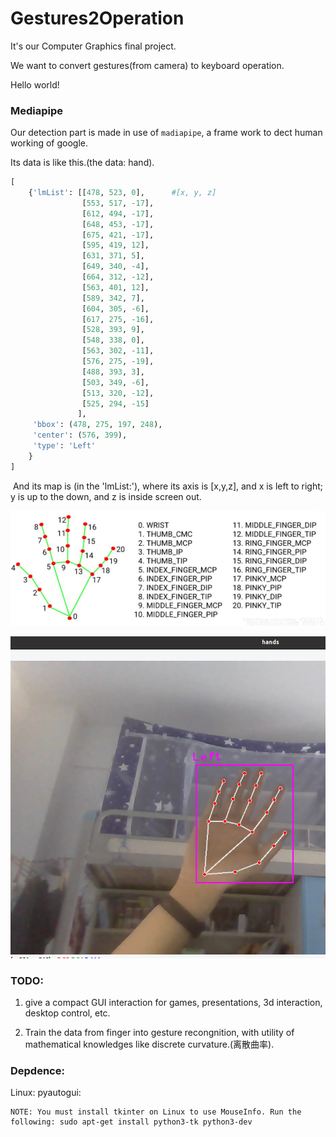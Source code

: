 # Gestures2Operation

It's our Computer Graphics final project. 

We want to convert gestures(from camera) to keyboard operation. 

Hello world!

### Mediapipe

Our detection part is made in use of `madiapipe`, a frame work to dect human working of google.

Its data is like this.(the data: hand).

```python
[
    {'lmList': [[478, 523, 0],      #[x, y, z]
                [553, 517, -17], 
                [612, 494, -17], 
                [648, 453, -17], 
                [675, 421, -17], 
                [595, 419, 12], 
                [631, 371, 5], 
                [649, 340, -4], 
                [664, 312, -12], 
                [563, 401, 12], 
                [589, 342, 7], 
                [604, 305, -6], 
                [617, 275, -16], 
                [528, 393, 9], 
                [548, 338, 0], 
                [563, 302, -11],
                [576, 275, -19], 
                [488, 393, 3], 
                [503, 349, -6], 
                [513, 320, -12], 
                [525, 294, -15]
               ], 
     'bbox': (478, 275, 197, 248), 
     'center': (576, 399), 
     'type': 'Left'
    }
]
```



​	And its map is (in the 'lmList:'), where its axis is [x,y,z], and x is left to right; y is up to the down, and z is inside screen out.

![](./img/data-info.png)

![](./img/example.png)

### TODO:

1. give a compact GUI interaction for  games, presentations, 3d interaction, desktop control, etc.

1. Train the data from finger into gesture recongnition, with utility of mathematical knowledges like discrete curvature.(离散曲率).


### Depdence:

Linux:
pyautogui: 
```
NOTE: You must install tkinter on Linux to use MouseInfo. Run the following: sudo apt-get install python3-tk python3-dev

```
